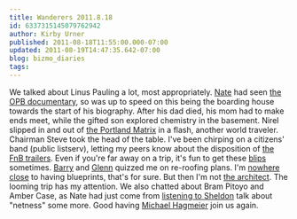 ```yaml
---
title: Wanderers 2011.8.18
id: 6337315145079762942
author: Kirby Urner
published: 2011-08-18T11:55:00.000-07:00
updated: 2011-08-19T14:47:35.642-07:00
blog: bizmo_diaries
tags: 
---
```


We talked about Linus Pauling a lot, most appropriately.   [Nate](http://worldgame.blogspot.com/2011/02/open-secrets.html) had seen [the OPB documentary](http://www.opb.org/programs/oregonexperience/programs/player/35-Linus-Pauling), so was up to speed on this being the boarding house towards the start of his biography.   After his dad died, his mom had to make ends meet, while the gifted son explored chemistry in the basement. Nirel slipped in and out of [the Portland Matrix](http://coffeeshopsnet.blogspot.com/2011/08/cto-in-pdx.html) in a flash, another world traveler. Chairman Steve took the head of the table. I've been chirping on a citizens' band (public listserv), letting my peers know about the disposition of [the FnB trailers](http://worldgame.blogspot.com/2011/08/fnb-2011811.html).  Even if you're far away on a trip, it's fun to get these [blips](http://controlroom.blogspot.com/2011/08/doing-hard.html) sometimes. [Barry](http://www.flickr.com/photos/17157315@N00/3695569063/) and [Glenn](http://www.flickr.com/photos/17157315@N00/4168582504/) quizzed me on re-roofing plans.  I'm [nowhere close](http://mybizmo.blogspot.com/2010/09/more-dreams-in-hood.html) to having blueprints, that's for sure.  But then I'm not [the architect](http://worldgame.blogspot.com/2010/11/visit-with-architect.html). The looming trip has my attention. We also chatted about Bram Pitoyo and Amber Case, as Nate had just come from [listening to Sheldon](http://controlroom.blogspot.com/2009/06/wanderers-2009610.html) talk about "netness" some more. Good having [Michael Hagmeier](http://worldgame.blogspot.com/2007/06/another-milestone.html) join us again.